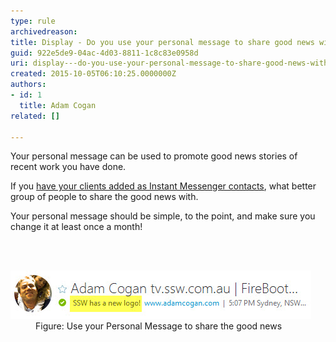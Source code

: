 ```yaml
---
type: rule
archivedreason: 
title: Display - Do you use your personal message to share good news with your contacts?
guid: 922e5de9-04ac-4d03-8811-1c8c83e0958d
uri: display---do-you-use-your-personal-message-to-share-good-news-with-your-contacts
created: 2015-10-05T06:10:25.0000000Z
authors:
- id: 1
  title: Adam Cogan
related: []

---
```



<p>Your personal message can be used to promote good news stories of recent work you have done.<br></p><p>If you 
   <a href="/_layouts/15/FIXUPREDIRECT.ASPX?WebId=3dfc0e07-e23a-4cbb-aac2-e778b71166a2&TermSetId=07da3ddf-0924-4cd2-a6d4-a4809ae20160&TermId=c14a312e-5c0d-489f-80e1-8722fd99d607">have your clients added as Instant Messenger contacts</a>, what better group of people to share the good news with.<br></p>

<p>Your personal message should be simple, to the point, and make sure you change it at least once a month! </p>
<br><excerpt class='endintro'></excerpt><br>
<dl class="image"><dt>​<img src="Use-your-Persona- Message-to-share-good-news.jpg" alt="" /> </dt><dt></dt><dd> Figure: Use your Personal Message to share the good news​<br></dd></dl>


